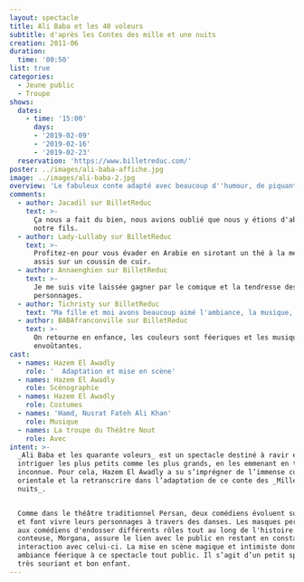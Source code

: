 ```yaml
---
layout: spectacle
title: Ali Baba et les 40 voleurs
subtitle: d'après les Contes des mille et une nuits
creation: 2011-06
duration:
  time: '00:50'
list: true
categories:
  - Jeune public
  - Troupe
shows:
  dates:
    - time: '15:00'
      days:
      - '2019-02-09'
      - '2019-02-16'
      - '2019-02-23'
  reservation: 'https://www.billetreduc.com/'
poster: ../images/ali-baba-affiche.jpg
image: ../images/ali-baba-2.jpg
overview: 'Le fabuleux conte adapté avec beaucoup d''humour, de piquant et de surprises.'
comments:
  - author: Jacadil sur BilletReduc
    text: >-
      Ça nous a fait du bien, nous avions oublié que nous y étions d'abord pour
      notre fils.
  - author: Lady-Lullaby sur BilletReduc
    text: >-
      Profitez-en pour vous évader en Arabie en sirotant un thé à la menthe
      assis sur un coussin de cuir.
  - author: Annaenghien sur BilletReduc
    text: >-
      Je me suis vite laissée gagner par le comique et la tendresse des
      personnages.
  - author: Tichristy sur BilletReduc
    text: "Ma fille et moi avons beaucoup aimé l'ambiance, la musique, la mise en scène et l'interprétation géniale de ce conte\_!!"
  - author: BABAfranconville sur BilletReduc
    text: >-
      On retourne en enfance, les couleurs sont féeriques et les musiques
      envoûtantes.
cast:
  - names: Hazem El Awadly
    role: '  Adaptation et mise en scène'
  - names: Hazem El Awadly
    role: Scénographie
  - names: Hazem El Awadly
    role: Costumes
  - names: 'Hamd, Nusrat Fateh Ali Khan'
    role: Musique
  - names: La troupe du Théâtre Nout
    role: Avec
intent: >-
  _Ali Baba et les quarante voleurs_ est un spectacle destiné à ravir et à
  intriguer les plus petits comme les plus grands, en les emmenant en terre
  inconnue. Pour cela, Hazem El Awadly a su s’imprégner de l’immense culture
  orientale et la retranscrire dans l’adaptation de ce conte des _Mille et une
  nuits_.


  Comme dans le théâtre traditionnel Persan, deux comédiens évoluent sur scène
  et font vivre leurs personnages à travers des danses. Les masques permettent
  aux comédiens d'endosser différents rôles tout au long de l'histoire. Une
  conteuse, Morgana, assure le lien avec le public en restant en constante
  interaction avec celui-ci. La mise en scène magique et intimiste donne une
  ambiance féerique à ce spectacle tout public. Il s’agit d’un petit spectacle
  très souriant et bon enfant.
---
```

